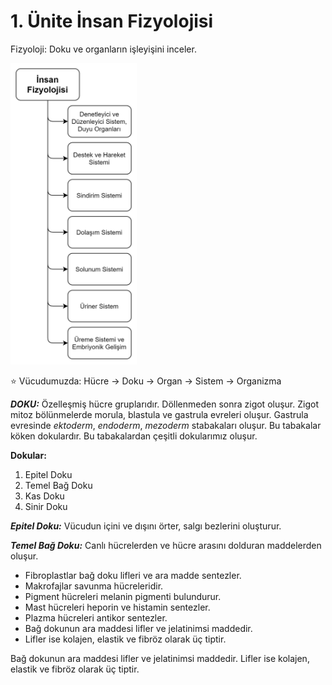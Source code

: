 # 1. Ünite İnsan Fizyolojisi
Fizyoloji: Doku ve organların işleyişini inceler.

<img src="resources/insan_fizyolojisi.png" width="40%">

:star: Vücudumuzda: Hücre → Doku → Organ → Sistem → Organizma

***DOKU:*** Özelleşmiş hücre gruplarıdır. Döllenmeden sonra zigot oluşur. Zigot mitoz bölünmelerde morula, blastula ve gastrula evreleri oluşur. Gastrula evresinde *ektoderm*, *endoderm*, *mezoderm* stabakaları oluşur. Bu tabakalar köken dokulardır. Bu tabakalardan çeşitli dokularımız oluşur.

**Dokular:** 
1.	Epitel Doku
2.	Temel Bağ Doku
3.	Kas Doku
4.	Sinir Doku

***Epitel Doku:*** Vücudun içini ve dışını örter, salgı bezlerini oluşturur.

***Temel Bağ Doku:*** Canlı hücrelerden ve hücre arasını dolduran maddelerden oluşur.

+ Fibroplastlar bağ doku lifleri ve ara madde sentezler.
+ Makrofajlar savunma hücreleridir.
+ Pigment hücreleri melanin pigmenti bulundurur.
+ Mast hücreleri heporin ve histamin sentezler.
+ Plazma hücreleri antikor sentezler.
+ Bağ dokunun ara maddesi lifler ve jelatinimsi maddedir.
+ Lifler ise kolajen, elastik ve fibröz olarak üç tiptir.

Bağ dokunun ara maddesi lifler ve jelatinimsi maddedir. Lifler ise kolajen, elastik ve fibröz olarak üç tiptir.